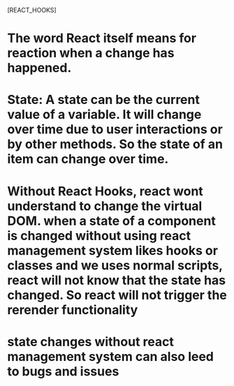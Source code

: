 [REACT_HOOKS]

# The word React itself means for reaction when a change has happened.

# State: A state can be the current  value of a variable. It will change over time due to user interactions or by other methods. So the state of an item can change over time.

# Without React Hooks, react wont understand to change the virtual DOM. when a state of a component is changed without using react management system likes hooks or classes and we uses normal scripts, react will not know that the state has changed. So react will not trigger the rerender functionality

# state changes without react management system can also leed to bugs and issues
